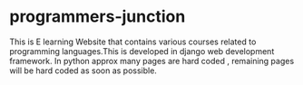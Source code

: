 # programmers-junction
This is E learning Website that contains various courses related to programming languages.This is developed in django web development framework.
In python approx many pages are hard coded , remaining pages will be hard coded as soon as possible. 
